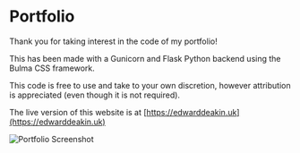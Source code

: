 # Portfolio

Thank you for taking interest in the code of my portfolio!

This has been made with a Gunicorn and Flask Python backend using the Bulma CSS framework.

This code is free to use and take to your own discretion, however attribution is appreciated (even though it is not required).

The live version of this website is at [https://edwarddeakin.uk](https://edwarddeakin.uk)


![Portfolio Screenshot](https://edwarddeakin.uk/static/images/webScreenshot.jpeg)